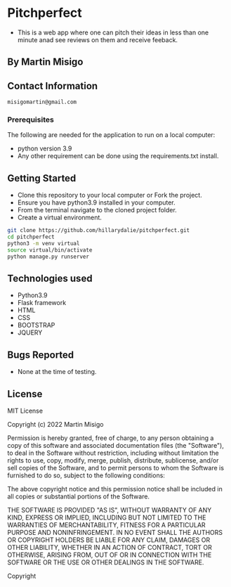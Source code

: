 # Pitchperfect
- This is a web app where one can pitch their ideas in less than one minute anad see reviews on them and receive feeback.

## By Martin Misigo

## Contact Information
```misigomartin@gmail.com```

### Prerequisites

The following are needed for the application to run on a local computer:
* python version 3.9
* Any other requirement can be done using the requirements.txt install.

## Getting Started
* Clone this repository to your local computer or Fork the project.
* Ensure you have python3.9 installed in your computer.
* From the terminal navigate to the cloned project folder.
* Create a virtual environment. 
```bash 
git clone https://github.com/hillarydalie/pitchperfect.git
cd pitchperfect
python3 -m venv virtual
source virtual/bin/activate
python manage.py runserver
```

## Technologies used
* Python3.9
* Flask framework
* HTML
* CSS
* BOOTSTRAP
* JQUERY

## Bugs Reported
* None at the time of testing.

## License 
MIT License

Copyright (c) 2022 Martin Misigo

Permission is hereby granted, free of charge, to any person obtaining a copy of this software and associated documentation files (the "Software"), to deal in the Software without restriction, including without limitation the rights to use, copy, modify, merge, publish, distribute, sublicense, and/or sell copies of the Software, and to permit persons to whom the Software is furnished to do so, subject to the following conditions:

The above copyright notice and this permission notice shall be included in all copies or substantial portions of the Software.

THE SOFTWARE IS PROVIDED "AS IS", WITHOUT WARRANTY OF ANY KIND, EXPRESS OR IMPLIED, INCLUDING BUT NOT LIMITED TO THE WARRANTIES OF MERCHANTABILITY, FITNESS FOR A PARTICULAR PURPOSE AND NONINFRINGEMENT. IN NO EVENT SHALL THE AUTHORS OR COPYRIGHT HOLDERS BE LIABLE FOR ANY CLAIM, DAMAGES OR OTHER LIABILITY, WHETHER IN AN ACTION OF CONTRACT, TORT OR OTHERWISE, ARISING FROM, OUT OF OR IN CONNECTION WITH THE SOFTWARE OR THE USE OR OTHER DEALINGS IN THE SOFTWARE. 

Copyright 